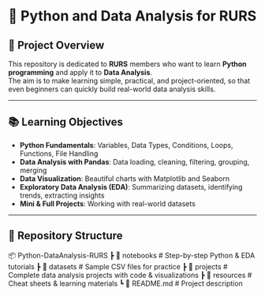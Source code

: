 # 📌 Python and Data Analysis for RURS

## 📝 Project Overview
This repository is dedicated to **RURS** members who want to learn **Python programming** and apply it to **Data Analysis**.  
The aim is to make learning simple, practical, and project-oriented, so that even beginners can quickly build real-world data analysis skills.

---

## 📚 Learning Objectives
- **Python Fundamentals**: Variables, Data Types, Conditions, Loops, Functions, File Handling
- **Data Analysis with Pandas**: Data loading, cleaning, filtering, grouping, merging
- **Data Visualization**: Beautiful charts with Matplotlib and Seaborn
- **Exploratory Data Analysis (EDA)**: Summarizing datasets, identifying trends, extracting insights
- **Mini & Full Projects**: Working with real-world datasets

---

## 📂 Repository Structure
📦 Python-DataAnalysis-RURS
┣ 📁 notebooks # Step-by-step Python & EDA tutorials
┣ 📁 datasets # Sample CSV files for practice
┣ 📁 projects # Complete data analysis projects with code & visualizations
┣ 📁 resources # Cheat sheets & learning materials
┗ 📄 README.md # Project description

